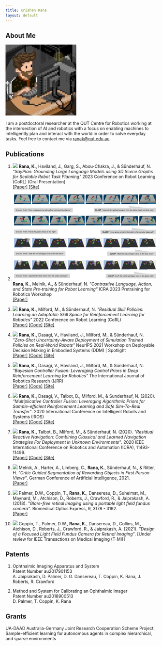 ```yaml
---
title: Krishan Rana
layout: default
---
```


## About Me

<img class="profile-picture" src="profile.jpg">

I am a postdoctoral researcher at the QUT Centre for Robotics working at the intersection of AI and robotics with a focus on enabling machines to intelligently plan and interact with the world in order to solve everyday tasks. Feel free to contact me via <ranak@qut.edu.au>.


## Publications

1. <img class="project-picture" src="images/search.gif"> <b>Rana, K.</b>, Haviland, J., Garg, S., Abou-Chakra, J., & Sünderhauf, N. <em>"SayPlan: Grounding Large Language Models using 3D Scene Graphs for Scalable Robot Task Planning"</em> 2023 Conference on Robot Learning (CoRL) (Oral Presentation)<br />
[[Paper]]([https://arxiv.org/abs/2211.02231](https://openreview.net/pdf?id=wMpOMO0Ss7a)) [[Site]]([https://krishanrana.github.io/reskill](https://sayplan.github.io/))

2. <img class="project-picture" src="images/CLASP.png"> <b>Rana, K.</b>, Melnik, A., & Sünderhauf, N. <em>"Contrastive Language, Action, and State
Pre-training for Robot Learning"</em> ICRA 2023 Pretraining for Robotics Workshop <br />
[[Paper]](https://openreview.net/pdf?id=sxKR6zhBDH)

3. <img class="project-picture" src="images/rsp.png"> <b>Rana, K.</b>, Milford, M., & Sünderhauf, N. <em>"Residual Skill Policies: Learning an Adaptable Skill Space for Reinforcement Learning for Robotics"</em> 2022 Conference on Robot Learning (CoRL)<br />
[[Paper]](https://arxiv.org/abs/2211.02231) [[Code]](https://github.com/krishanrana/reskill) [[Site]](https://krishanrana.github.io/reskill)

4. <img class="project-picture" src="images/sim_real.png"> <b>Rana, K.</b>, Dasagi, V., Haviland, J., Milford, M., & Sünderhauf, N. <em>"Zero-Shot Uncertainty-Aware Deployment of Simulation Trained Policies on Real-World Robots"</em> NeurIPS 2021 Workshop on Deployable Decision Making in Embodied Systems (DDM) | Spotlight <br />
[[Paper]](https://arxiv.org/abs/2112.05299) [[Code]](https://github.com/krishanrana/bcf) [[Site]](https://krishanrana.github.io/bcf)

5. <img class="project-picture" src="images/bcf.png"> <b>Rana, K.</b>, Dasagi, V., Haviland, J., Milford, M., & Sünderhauf, N. <em>"Bayesian Controller Fusion: Leveraging Control Priors in Deep Reinforcement Learning for Robotics"</em> The International Journal of Robotics Research (IJRR) <br />
[[Paper]](https://journals.sagepub.com/doi/full/10.1177/02783649231167210) [[Code]](https://github.com/krishanrana/bcf) [[Site]](https://krishanrana.github.io/bcf)

6. <img class="project-picture" src="images/mcf.png"> <b>Rana, K.</b>, Dasagi, V., Talbot, B., Milford, M., & Sunderhauf, N. (2020). <em>"Multiplicative Controller Fusion: Leveraging Algorithmic Priors for Sample-efficient Reinforcement Learning and Safe Sim-To-Real Transfer"</em>. 2020 International Conference on Intelligent Robots and Systems (IROS) <br />
[[Paper]](https://arxiv.org/abs/2003.05117) [[Code]](https://github.com/krishanrana/multiplicative_controller_fusion) [[Site]](https://sites.google.com/view/mcf-nav/home)

7. <img class="project-picture" src="images/rrn.png"> <b>Rana, K.</b>, Talbot, B., Milford, M., & Sünderhauf, N. (2020). <em>"Residual Reactive Navigation: Combining Classical and Learned Navigation Strategies For Deployment in Unknown Environments"</em>. 2020 IEEE International Conference on Robotics and Automation (ICRA), 11493-11499. <br />
[[Paper]](https://arxiv.org/pdf/1909.10972.pdf) [[Code]](https://github.com/krishanrana/2D_SRRN) [[Site]](https://sites.google.com/view/srrn/home)

8. <img class="project-picture" src="images/seg.png"> Melnik, A., Harter, A., Limberg, C., <b>Rana, K.</b>, Sünderhauf, N., & Ritter, H. <em>"Critic Guided Segmentation of Rewarding Objects in First Person Views"</em>. German Conference of Artificial Intelligence, 2021. <br/>
[[Paper]](https://arxiv.org/abs/2107.09540)

9. <img class="project-picture" src="images/plen.png"> Palmer, D.W., Coppin, T., <b>Rana, K.</b>, Dansereau, D., Suheimat, M., Maynard, M., Atchison, D., Roberts, J., Crawford, R., & Jaiprakash, A. (2018). <em>"Glare-free retinal imaging using a portable light field fundus camera"</em>. Biomedical Optics Express, 9, 3178 - 3192. <br />
[[Paper]](https://www.osapublishing.org/viewmedia.cfm?seq=0&uri=boe-9-7-3178)

10. <img class="project-picture" src="images/plen2.png"> Coppin, T., Palmer, D.W.,  <b>Rana, K.</b>, Dansereau, D., Collins, M., Atchison, D., Roberts, J., Crawford, R., & Jaiprakash, A. (2021). <em>"Design of a Focused Light Field Fundus Camera for Retinal Imaging"</em>. [Under review for IEEE Transactions on Medical Imaging (T-MI)] <br />







## Patents

1. Ophthalmic Imaging Apparatus and System <br />
   Patent Number au2017901153 <br />
   A. Jaiprakash, D. Palmer, D. G. Dansereau, T. Coppin, K. Rana, J. Roberts, R. Crawford  
   
2. Method and System for Calibrating an Ophthalmic Imager <br /> 
   Patent Number au2018900513  <br />
   D. Palmer, T. Coppin, K. Rana
   
## Grants

UA-DAAD Australia-Germany Joint Research Cooperation Scheme
Project: Sample-efficient learning for autonomous agents in complex hierarchical, and sparse environments









